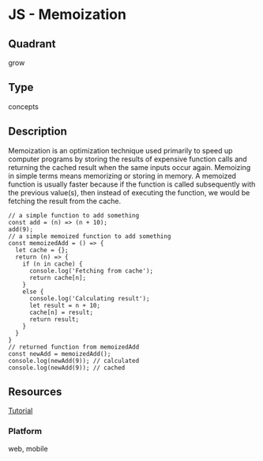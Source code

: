 # JS - Memoization

## Quadrant
grow

## Type
concepts

## Description
Memoization is an optimization technique used primarily to speed up computer programs by storing the results of expensive function calls and returning the cached result when the same inputs occur again. 
Memoizing in simple terms means memorizing or storing in memory. A memoized function is usually faster because if the function is called subsequently with the previous value(s), then instead of executing the function, we would be fetching the result from the cache.

``` 
// a simple function to add something
const add = (n) => (n + 10);
add(9);
// a simple memoized function to add something
const memoizedAdd = () => {
  let cache = {};
  return (n) => {
    if (n in cache) {
      console.log('Fetching from cache');
      return cache[n];
    }
    else {
      console.log('Calculating result');
      let result = n + 10;
      cache[n] = result;
      return result;
    }
  }
}
// returned function from memoizedAdd
const newAdd = memoizedAdd();
console.log(newAdd(9)); // calculated
console.log(newAdd(9)); // cached
```
## Resources
[Tutorial](https://addyosmani.com/blog/faster-javascript-memoization/)


### Platform
web, mobile
